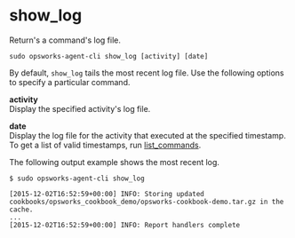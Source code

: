 # show\_log<a name="agent-show"></a>

Return's a command's log file\.

```
sudo opsworks-agent-cli show_log [activity] [date]
```

 By default, `show_log` tails the most recent log file\. Use the following options to specify a particular command\.

**activity**  
Display the specified activity's log file\.

**date**  
Display the log file for the activity that executed at the specified timestamp\. To get a list of valid timestamps, run [ list\_commands](agent-list.md)\.

The following output example shows the most recent log\.

```
$ sudo opsworks-agent-cli show_log

[2015-12-02T16:52:59+00:00] INFO: Storing updated cookbooks/opsworks_cookbook_demo/opsworks-cookbook-demo.tar.gz in the cache.
...
[2015-12-02T16:52:59+00:00] INFO: Report handlers complete
```